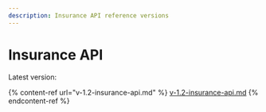 ```yaml
---
description: Insurance API reference versions
---
```


# Insurance API

Latest version:

{% content-ref url="v-1.2-insurance-api.md" %}
[v-1.2-insurance-api.md](v-1.2-insurance-api.md)
{% endcontent-ref %}
